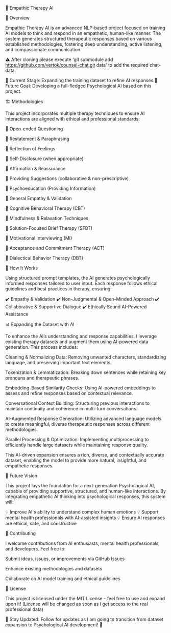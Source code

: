 🧠 Empathic Therapy AI

  

🌟 Overview

Empathic Therapy AI is an advanced NLP-based project focused on training AI models to think and respond in an empathetic, human-like manner. The system generates structured therapeutic responses based on various established methodologies, fostering deep understanding, active listening, and compassionate communication.

⚠️ After cloning please execute 'git submodule add https://github.com/vertok/counsel-chat.git data' to add the required chat-data.

🔹 Current Stage: Expanding the training dataset to refine AI responses.🔹 Future Goal: Developing a full-fledged Psychological AI based on this project.

🏗️ Methodologies

This project incorporates multiple therapy techniques to ensure AI interactions are aligned with ethical and professional standards:

🔹 Open-ended Questioning

🔹 Restatement & Paraphrasing

🔹 Reflection of Feelings

🔹 Self-Disclosure (when appropriate)

🔹 Affirmation & Reassurance

🔹 Providing Suggestions (collaborative & non-prescriptive)

🔹 Psychoeducation (Providing Information)

🔹 General Empathy & Validation

🔹 Cognitive Behavioral Therapy (CBT)

🔹 Mindfulness & Relaxation Techniques

🔹 Solution-Focused Brief Therapy (SFBT)

🔹 Motivational Interviewing (MI)

🔹 Acceptance and Commitment Therapy (ACT)

🔹 Dialectical Behavior Therapy (DBT)

🔧 How It Works

Using structured prompt templates, the AI generates psychologically informed responses tailored to user input. Each response follows ethical guidelines and best practices in therapy, ensuring:

✔️ Empathy & Validation
✔️ Non-Judgmental & Open-Minded Approach
✔️ Collaborative & Supportive Dialogue
✔️ Ethically Sound AI-Powered Assistance

📊 Expanding the Dataset with AI

To enhance the AI’s understanding and response capabilities, I leverage existing therapy datasets and augment them using AI-powered data generation. This process includes:

Cleaning & Normalizing Data: Removing unwanted characters, standardizing language, and preserving important text elements.

Tokenization & Lemmatization: Breaking down sentences while retaining key pronouns and therapeutic phrases.

Embedding-Based Similarity Checks: Using AI-powered embeddings to assess and refine responses based on contextual relevance.

Conversational Context Building: Structuring previous interactions to maintain continuity and coherence in multi-turn conversations.

AI-Augmented Response Generation: Utilizing advanced language models to create meaningful, diverse therapeutic responses across different methodologies.

Parallel Processing & Optimization: Implementing multiprocessing to efficiently handle large datasets while maintaining response quality.

This AI-driven expansion ensures a rich, diverse, and contextually accurate dataset, enabling the model to provide more natural, insightful, and empathetic responses.

🚀 Future Vision

This project lays the foundation for a next-generation Psychological AI, capable of providing supportive, structured, and human-like interactions. By integrating empathetic AI thinking into psychological responses, this system will:

💡 Improve AI's ability to understand complex human emotions
💡 Support mental health professionals with AI-assisted insights
💡 Ensure AI responses are ethical, safe, and constructive

🤝 Contributing

I welcome contributions from AI enthusiasts, mental health professionals, and developers. Feel free to:

Submit ideas, issues, or improvements via GitHub Issues

Enhance existing methodologies and datasets

Collaborate on AI model training and ethical guidelines

📜 License

This project is licensed under the MIT License – feel free to use and expand upon it! (License will be changed as soon as I get access to the real professional data)

🔗 Stay Updated: Follow for updates as I am going to transition from dataset expansion to Psychological AI development! 🚀
